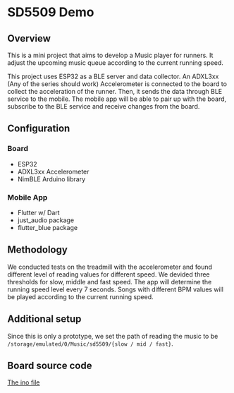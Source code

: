 # SD5509 Demo

## Overview
This is a mini project that aims to develop a Music player for runners. It adjust the upcoming music queue according to the current running speed.

This project uses ESP32 as a BLE server and data collector. An ADXL3xx (Any of the series should work) Accelerometer is connected to the board to collect the acceleration of the runner. Then, it sends the data through BLE service to the mobile. The mobile app will be able to pair up with the board, subscribe to the BLE service and receive changes from the board.

## Configuration
### Board
- ESP32
- ADXL3xx Accelerometer
- NimBLE Arduino library

### Mobile App
- Flutter w/ Dart
- just_audio package
- flutter_blue package 

## Methodology
We conducted tests on the treadmill with the accelerometer and found different level of reading values for different speed. We devided three thresholds for slow, middle and fast speed. The app will determine the running speed level every 7 seconds. Songs with different BPM values will be played according to the current running speed.

## Additional setup
Since this is only a prototype, we set the path of reading the music to be `/storage/emulated/0/Music/sd5509/{slow / mid / fast}`.

## Board source code
[The ino file](https://github.com/BoreasHe/SD5509_Demo/tree/main/_arduino)